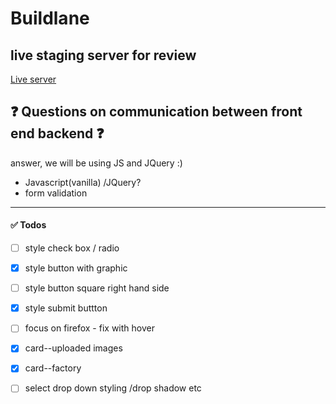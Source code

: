 # Buildlane

## live staging server for review
[Live server](https://priceless-mayer-6b4cb7.netlify.app/)

## :question: Questions on communication between front end backend :question:

answer, we will be using JS and JQuery :)

- Javascript(vanilla) /JQuery? 
- form validation

---
#### :white_check_mark: Todos
- [ ] style check box / radio
- [x] style button with graphic
- [ ] style button square right hand side
- [x] style submit buttton
- [ ] focus on firefox - fix with hover
- [x] card--uploaded images
- [x] card--factory
- [ ] select drop down styling /drop shadow etc



